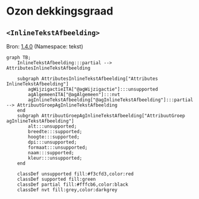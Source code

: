 # Ozon dekkingsgraad
## `<InlineTekstAfbeelding>`
Bron: [1.4.0](https://koop.gitlab.io/STOP/voorinzage/standaard-preview-b/tekst_xsd_Element_tekst_InlineTekstAfbeelding.html)
(Namespace: tekst)

```mermaid
graph TB;
    InlineTekstAfbeelding:::partial --> AttributesInlineTekstAfbeelding
    
    subgraph AttributesInlineTekstAfbeelding["Attributes InlineTekstAfbeelding"]
        agWijzigactieITA["@agWijzigactie"]:::unsupported
        agAlgemeenITA["@agAlgemeen"]:::nvt
        agInlineTekstAfbeelding["@agInlineTekstAfbeelding"]:::partial --> AttribuutGroepAgInlineTekstAfbeelding
    end
    subgraph AttribuutGroepAgInlineTekstAfbeelding["AttribuutGroep agInlineTekstAfbeelding"]
        alt:::unsupported;
        breedte:::supported;
        hoogte:::supported;
        dpi:::unsupported;
        formaat:::unsupported;
        naam:::supported;
        kleur:::unsupported;
    end

    classDef unsupported fill:#f3cfd3,color:red
    classDef supported fill:green
    classDef partial fill:#fffcb6,color:black
    classDef nvt fill:grey,color:darkgrey
```
